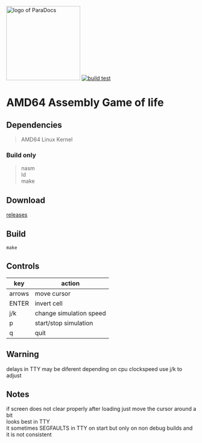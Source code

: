 <img src="https://git.pupes.org/repo-avatars/e4ede9d30f070c9e191eace5a88dcaa40434b9cadf60204122fab5a83aec9a9f" alt="logo of ParaDocs" width="196"></img>
[![build test](https://git.pupes.org/PoliEcho/asm-game-of-life/actions/workflows/build_test.yaml/badge.svg)](https://git.pupes.org/PoliEcho/asm-game-of-life/actions?workflow=build_test.yaml)
# AMD64 Assembly Game of life


## Dependencies  
> AMD64 Linux Kernel  
### Build only  
> nasm  
> ld  
> make  

## Download
[releases](https://git.pupes.org/PoliEcho/asm-game-of-life/releases)

## Build  
```shell
make
```

## Controls
| key    | action                  |
|--------|-------------------------|
| arrows | move cursor             |
| ENTER  | invert cell             |
| j/k    | change simulation speed |
| p      | start/stop simulation   |
| q      | quit                    |


## Warning  
delays in TTY may be diferent depending on cpu clockspeed use j/k to adjust

## Notes  
if screen does not clear properly after loading just move the cursor around a bit  
looks best in TTY  
it sometimes SEGFAULTS in TTY on start but only on non debug builds and it is not consistent